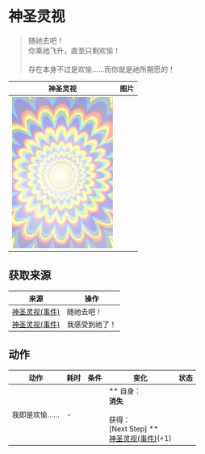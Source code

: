 # 神圣灵视  
> 随祂去吧！<br>你乘祂飞升，直至只剩欢愉！<br><br>存在本身不过是欢愉……而你就是祂所期愿的！  
  
  神圣灵视  |   图片   
 ----  |  ----:   
   |  <img decoding="async" src="Sprite/God.png" href="a.md" style="max-width:300px;max-height:300px;">   
  
## 获取来源  
来源  |  操作  
----  |  ----  
[神圣灵视(事件)](Event_GodExperience1b.md)  |  随祂去吧！  
[神圣灵视(事件)](Event_HuntedExperience1b.md)  |  我感受到祂了！  
## 动作  
动作  |  耗时  |  条件  |  变化  |  状态  
----  |  ----  |  ----  |  ----  |  ----  
我即是欢愉……<br>  |  -  |    |  ** 自身：**<br>消失<br><br>** 获得： **<br>** [Next Step] **<br>  [神圣灵视(事件)](Event_GodExperience1d.md)(+1)<br>  |    


<script>document.title="神圣灵视 - 卡牌生存百科 Card Survival Wiki";</script>